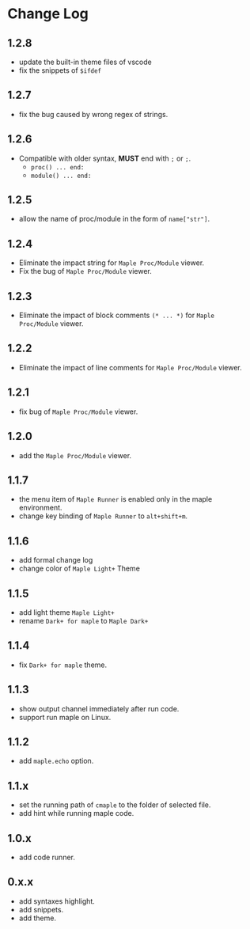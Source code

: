 # Change Log
## 1.2.8 
+ update the built-in theme files of vscode
+ fix the snippets of `$ifdef`

## 1.2.7 
+ fix the bug caused by wrong regex of strings.

## 1.2.6
+ Compatible with older syntax, **MUST** end with `;` or `;`.
    + `proc() ... end:`
    + `module() ... end:`

## 1.2.5
+ allow the name of proc/module in the form of `name["str"]`.

## 1.2.4
+ Eliminate the impact string for `Maple Proc/Module` viewer.
+ Fix the bug of `Maple Proc/Module` viewer.

## 1.2.3
+ Eliminate the impact of block comments `(* ... *)` for `Maple Proc/Module` viewer.

## 1.2.2
+ Eliminate the impact of line comments for `Maple Proc/Module` viewer.

## 1.2.1
+ fix bug of `Maple Proc/Module` viewer.

## 1.2.0
+ add the `Maple Proc/Module` viewer.

## 1.1.7
+ the menu item of `Maple Runner` is enabled only in the maple environment.
+ change key binding of  `Maple Runner` to `alt+shift+m`.

## 1.1.6
+ add formal change log
+ change color of `Maple Light+` Theme

## 1.1.5
+ add light theme `Maple Light+`
+ rename `Dark+ for maple` to `Maple Dark+`

## 1.1.4
+ fix `Dark+ for maple` theme.

## 1.1.3
+ show output channel immediately after run code.
+ support run maple on Linux.

## 1.1.2
+ add `maple.echo` option.

## 1.1.x
+ set the running path of `cmaple` to the folder of selected file.
+ add hint while running maple code.

## 1.0.x
+ add code runner.

## 0.x.x
+ add syntaxes highlight.
+ add snippets.
+ add theme.